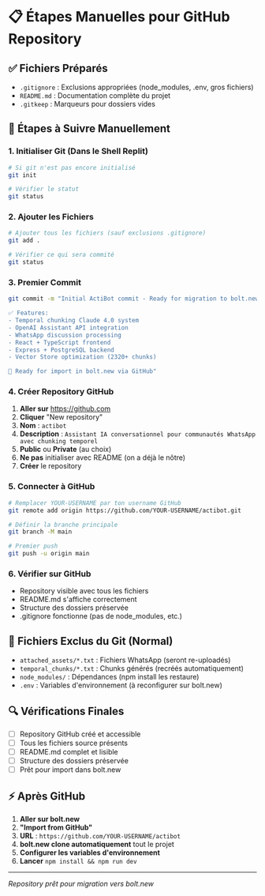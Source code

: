 # 📋 Étapes Manuelles pour GitHub Repository

## ✅ Fichiers Préparés
- `.gitignore` : Exclusions appropriées (node_modules, .env, gros fichiers)
- `README.md` : Documentation complète du projet
- `.gitkeep` : Marqueurs pour dossiers vides

## 🔧 Étapes à Suivre Manuellement

### 1. Initialiser Git (Dans le Shell Replit)
```bash
# Si git n'est pas encore initialisé
git init

# Vérifier le statut
git status
```

### 2. Ajouter les Fichiers
```bash
# Ajouter tous les fichiers (sauf exclusions .gitignore)
git add .

# Vérifier ce qui sera commité
git status
```

### 3. Premier Commit
```bash
git commit -m "Initial ActiBot commit - Ready for migration to bolt.new

✅ Features:
- Temporal chunking Claude 4.0 system
- OpenAI Assistant API integration  
- WhatsApp discussion processing
- React + TypeScript frontend
- Express + PostgreSQL backend
- Vector Store optimization (2320+ chunks)

🔧 Ready for import in bolt.new via GitHub"
```

### 4. Créer Repository GitHub
1. **Aller sur** https://github.com
2. **Cliquer** "New repository"
3. **Nom** : `actibot` 
4. **Description** : `Assistant IA conversationnel pour communautés WhatsApp avec chunking temporel`
5. **Public** ou **Private** (au choix)
6. **Ne pas** initialiser avec README (on a déjà le nôtre)
7. **Créer** le repository

### 5. Connecter à GitHub
```bash
# Remplacer YOUR-USERNAME par ton username GitHub
git remote add origin https://github.com/YOUR-USERNAME/actibot.git

# Définir la branche principale
git branch -M main

# Premier push
git push -u origin main
```

### 6. Vérifier sur GitHub
- Repository visible avec tous les fichiers
- README.md s'affiche correctement
- Structure des dossiers préservée
- .gitignore fonctionne (pas de node_modules, etc.)

## 📁 Fichiers Exclus du Git (Normal)
- `attached_assets/*.txt` : Fichiers WhatsApp (seront re-uploadés)
- `temporal_chunks/*.txt` : Chunks générés (recréés automatiquement)
- `node_modules/` : Dépendances (npm install les restaure)
- `.env` : Variables d'environnement (à reconfigurer sur bolt.new)

## 🔍 Vérifications Finales
- [ ] Repository GitHub créé et accessible
- [ ] Tous les fichiers source présents
- [ ] README.md complet et lisible
- [ ] Structure des dossiers préservée
- [ ] Prêt pour import dans bolt.new

## ⚡ Après GitHub
1. **Aller sur bolt.new**
2. **"Import from GitHub"**
3. **URL** : `https://github.com/YOUR-USERNAME/actibot`
4. **bolt.new clone automatiquement** tout le projet
5. **Configurer les variables d'environnement**
6. **Lancer** `npm install && npm run dev`

---
*Repository prêt pour migration vers bolt.new*